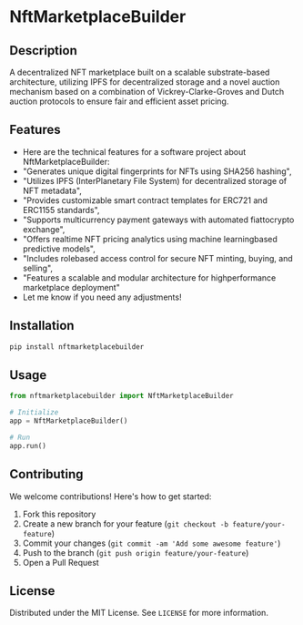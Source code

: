 # NftMarketplaceBuilder

## Description

A decentralized NFT marketplace built on a scalable substrate-based architecture, utilizing IPFS for decentralized storage and a novel auction mechanism based on a combination of Vickrey-Clarke-Groves and Dutch auction protocols to ensure fair and efficient asset pricing.

## Features

- Here are the technical features for a software project about NftMarketplaceBuilder:
- "Generates unique digital fingerprints for NFTs using SHA256 hashing",
- "Utilizes IPFS (InterPlanetary File System) for decentralized storage of NFT metadata",
- "Provides customizable smart contract templates for ERC721 and ERC1155 standards",
- "Supports multicurrency payment gateways with automated fiattocrypto exchange",
- "Offers realtime NFT pricing analytics using machine learningbased predictive models",
- "Includes rolebased access control for secure NFT minting, buying, and selling",
- "Features a scalable and modular architecture for highperformance marketplace deployment"
- Let me know if you need any adjustments!
## Installation

```bash
pip install nftmarketplacebuilder
```

## Usage

```python
from nftmarketplacebuilder import NftMarketplaceBuilder

# Initialize
app = NftMarketplaceBuilder()

# Run
app.run()
```

## Contributing

We welcome contributions! Here's how to get started:

1. Fork this repository
2. Create a new branch for your feature (`git checkout -b feature/your-feature`)
3. Commit your changes (`git commit -am 'Add some awesome feature'`)
4. Push to the branch (`git push origin feature/your-feature`)
5. Open a Pull Request

## License

Distributed under the MIT License. See `LICENSE` for more information.
